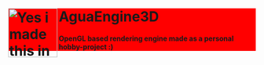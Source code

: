 <div class="title"; style="align-items: center ;background-color: red">
    <h1><img 
    height=100
    width=100
    alt="Yes i made this in paint."
    src="https://github.com/user-attachments/assets/fb61b1df-ed46-4abd-acbb-398be4da802a"
    align = left> 
    <div class="titleText";>
        AguaEngine3D
    </div>
    </h1>
    <strong>OpenGL based rendering engine made as a personal hobby-project :) </strong>
</div>
